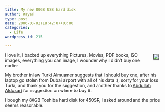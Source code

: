 ```yaml
---
title: My new 80GB USB hard disk
author: Rayed
type: post
date: 2006-03-02T18:42:07+03:00
categories:
  - Life
wordpress_id: 215

---
```

<p><a href="/static/uploads/old/2006-03-02/usb-small.jpg"><img src="/static/uploads/old/2006-03-02/usb-small.jpg" align="right" border="1" style="margin:5px;" /></a></p>
<p>I love it, I backed up everything Pictures, Movies, PDF books, ISO images, everything you can image, I wounder why I didn&#8217;t buy one earlier.</p>
<p>My brother in law Turki Almuamer suggests that I should buy one, after his laptop go stolen from Dubai airport with all of his data :(, sorry for your loss Turki, and thank you for the suggestion, and another thanks to <a href="http://blog.ibraq.com/">Abdullah Aldosari</a> for suggestion on where to buy it.</p>
<p>I bough my 80GB Toshiba hard disk for 450SR, I asked around and the price seems reasonable.</p>
